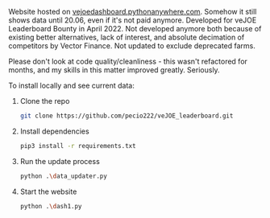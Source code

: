 


Website hosted on [vejoedashboard.pythonanywhere.com](https://vejoedashboard.pythonanywhere.com). Somehow it still shows data until 20.06, even if it's not paid anymore.
Developed for veJOE Leaderboard Bounty in April 2022. Not developed anymore both because of existing better alternatives, lack of interest, and absolute decimation of competitors by Vector Finance. Not updated to exclude deprecated farms.


Please don't look at code quality/cleanliness - this wasn't refactored for months, and my skills in this matter improved greatly. Seriously.


To install locally and see current data:


1. Clone the repo
   ```sh
   git clone https://github.com/pecio222/veJOE_leaderboard.git
   ```
2. Install dependencies
   ```sh
   pip3 install -r requirements.txt
   ```
3. Run the update process
    ```sh
   python .\data_updater.py
   ```
4. Start the website
    ```sh
   python .\dash1.py
   ```



